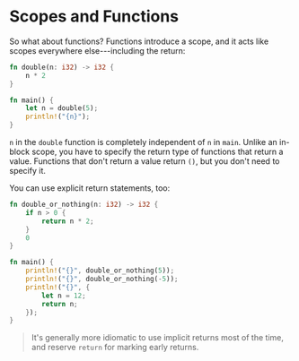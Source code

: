 # Scopes and Functions

So what about functions? Functions introduce a scope, and it acts like scopes everywhere else---including the return:

```rust
fn double(n: i32) -> i32 {
    n * 2
}

fn main() {
    let n = double(5);
    println!("{n}");
}
```

`n` in the `double` function is completely independent of `n` in `main`. Unlike an in-block scope, you have to specify the return type of functions that return a value. Functions that don't return a value return `()`, but you don't need to specify it.

You can use explicit return statements, too:

```rust
fn double_or_nothing(n: i32) -> i32 {
    if n > 0 {
        return n * 2;
    }
    0
}

fn main() {
    println!("{}", double_or_nothing(5));
    println!("{}", double_or_nothing(-5));
    println!("{}", {
        let n = 12;
        return n;
    });
}
```

> It's generally more idiomatic to use implicit returns most of the time, and reserve `return` for marking early returns.
